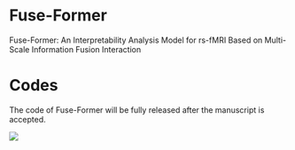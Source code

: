 # Fuse-Former
Fuse-Former: An Interpretability Analysis Model for rs-fMRI Based on Multi-Scale Information Fusion Interaction

# Codes
The code of Fuse-Former will be fully released after the manuscript is accepted.

![](https://github.com/yjy-97/Fuse-Former/tree/main/img/p1.png)




